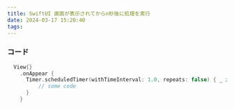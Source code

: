 ```yaml
---
title: SwiftUI 画面が表示されてからn秒後に処理を実行
date: 2024-03-17 15:20:40
tags:
---
```


### コード


```swift
  View{}
    .onAppear {
      Timer.scheduledTimer(withTimeInterval: 1.0, repeats: false) { _ in
          // some code
      }
    }
```

